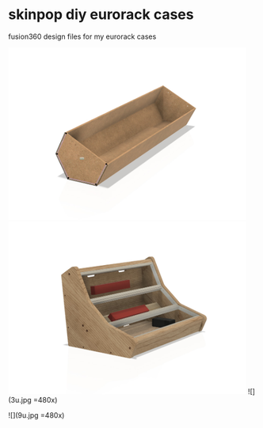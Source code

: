 # skinpop diy eurorack cases
fusion360 design files for my eurorack cases

<img src="3u.jpg" width="480"/>


<img src="9u.jpg" width="480"/>
![](3u.jpg =480x)


![](9u.jpg =480x)
